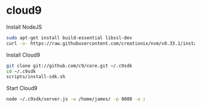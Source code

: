 cloud9
======

Install NodeJS
```bash
sudo apt-get install build-essential libssl-dev
curl -o- https://raw.githubusercontent.com/creationix/nvm/v0.33.1/install.sh | bash
```

Install Cloud9
```bash
git clone git://github.com/c9/core.git ~/.c9sdk
cd ~/.c9sdk
scripts/install-sdk.sh
```

Start Cloud9
```bash
node ~/.c9sdk/server.js -w /home/james/ -p 8080 -a :
```
